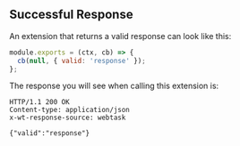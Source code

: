 ## Successful Response

An extension that returns a valid response can look like this: 

```javascript
module.exports = (ctx, cb) => {
  cb(null, { valid: 'response' });
};
```

The response you will see when calling this extension is: 

```
HTTP/1.1 200 OK
Content-type: application/json
x-wt-response-source: webtask

{"valid":"response"}
```